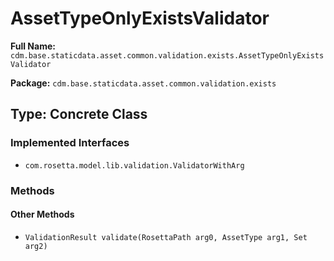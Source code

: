 # AssetTypeOnlyExistsValidator

**Full Name:** `cdm.base.staticdata.asset.common.validation.exists.AssetTypeOnlyExistsValidator`

**Package:** `cdm.base.staticdata.asset.common.validation.exists`

## Type: Concrete Class

### Implemented Interfaces

- `com.rosetta.model.lib.validation.ValidatorWithArg`

### Methods

#### Other Methods

- `ValidationResult validate(RosettaPath arg0, AssetType arg1, Set arg2)`

